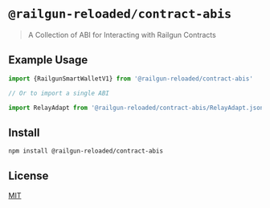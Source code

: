# `@railgun-reloaded/contract-abis`

> A Collection of ABI for Interacting with Railgun Contracts

## Example Usage

```js
import {RailgunSmartWalletV1} from '@railgun-reloaded/contract-abis'

// Or to import a single ABI

import RelayAdapt from '@railgun-reloaded/contract-abis/RelayAdapt.json'
```

## Install

```sh
npm install @railgun-reloaded/contract-abis
```

## License

[MIT](LICENSE)
